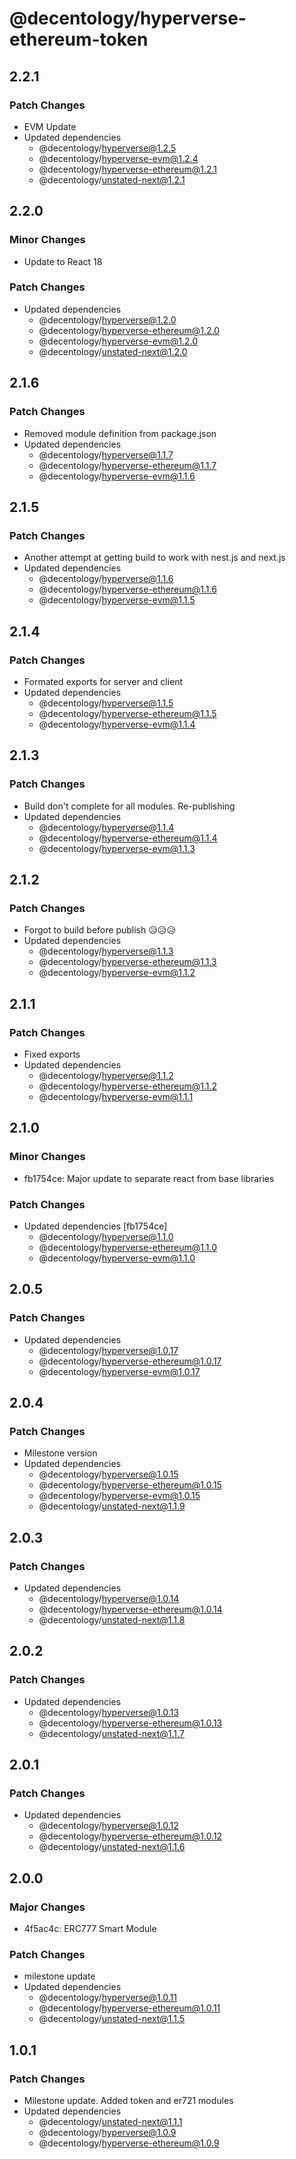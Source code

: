 # @decentology/hyperverse-ethereum-token

## 2.2.1

### Patch Changes

-   EVM Update
-   Updated dependencies
    -   @decentology/hyperverse@1.2.5
    -   @decentology/hyperverse-evm@1.2.4
    -   @decentology/hyperverse-ethereum@1.2.1
    -   @decentology/unstated-next@1.2.1

## 2.2.0

### Minor Changes

-   Update to React 18

### Patch Changes

-   Updated dependencies
    -   @decentology/hyperverse@1.2.0
    -   @decentology/hyperverse-ethereum@1.2.0
    -   @decentology/hyperverse-evm@1.2.0
    -   @decentology/unstated-next@1.2.0

## 2.1.6

### Patch Changes

-   Removed module definition from package.json
-   Updated dependencies
    -   @decentology/hyperverse@1.1.7
    -   @decentology/hyperverse-ethereum@1.1.7
    -   @decentology/hyperverse-evm@1.1.6

## 2.1.5

### Patch Changes

-   Another attempt at getting build to work with nest.js and next.js
-   Updated dependencies
    -   @decentology/hyperverse@1.1.6
    -   @decentology/hyperverse-ethereum@1.1.6
    -   @decentology/hyperverse-evm@1.1.5

## 2.1.4

### Patch Changes

-   Formated exports for server and client
-   Updated dependencies
    -   @decentology/hyperverse@1.1.5
    -   @decentology/hyperverse-ethereum@1.1.5
    -   @decentology/hyperverse-evm@1.1.4

## 2.1.3

### Patch Changes

-   Build don't complete for all modules. Re-publishing
-   Updated dependencies
    -   @decentology/hyperverse@1.1.4
    -   @decentology/hyperverse-ethereum@1.1.4
    -   @decentology/hyperverse-evm@1.1.3

## 2.1.2

### Patch Changes

-   Forgot to build before publish 😥😥😥
-   Updated dependencies
    -   @decentology/hyperverse@1.1.3
    -   @decentology/hyperverse-ethereum@1.1.3
    -   @decentology/hyperverse-evm@1.1.2

## 2.1.1

### Patch Changes

-   Fixed exports
-   Updated dependencies
    -   @decentology/hyperverse@1.1.2
    -   @decentology/hyperverse-ethereum@1.1.2
    -   @decentology/hyperverse-evm@1.1.1

## 2.1.0

### Minor Changes

-   fb1754ce: Major update to separate react from base libraries

### Patch Changes

-   Updated dependencies [fb1754ce]
    -   @decentology/hyperverse@1.1.0
    -   @decentology/hyperverse-ethereum@1.1.0
    -   @decentology/hyperverse-evm@1.1.0

## 2.0.5

### Patch Changes

-   Updated dependencies
    -   @decentology/hyperverse@1.0.17
    -   @decentology/hyperverse-ethereum@1.0.17
    -   @decentology/hyperverse-evm@1.0.17

## 2.0.4

### Patch Changes

-   Milestone version
-   Updated dependencies
    -   @decentology/hyperverse@1.0.15
    -   @decentology/hyperverse-ethereum@1.0.15
    -   @decentology/hyperverse-evm@1.0.15
    -   @decentology/unstated-next@1.1.9

## 2.0.3

### Patch Changes

-   Updated dependencies
    -   @decentology/hyperverse@1.0.14
    -   @decentology/hyperverse-ethereum@1.0.14
    -   @decentology/unstated-next@1.1.8

## 2.0.2

### Patch Changes

-   Updated dependencies
    -   @decentology/hyperverse@1.0.13
    -   @decentology/hyperverse-ethereum@1.0.13
    -   @decentology/unstated-next@1.1.7

## 2.0.1

### Patch Changes

-   Updated dependencies
    -   @decentology/hyperverse@1.0.12
    -   @decentology/hyperverse-ethereum@1.0.12
    -   @decentology/unstated-next@1.1.6

## 2.0.0

### Major Changes

-   4f5ac4c: ERC777 Smart Module

### Patch Changes

-   milestone update
-   Updated dependencies
    -   @decentology/hyperverse@1.0.11
    -   @decentology/hyperverse-ethereum@1.0.11
    -   @decentology/unstated-next@1.1.5

## 1.0.1

### Patch Changes

-   Milestone update. Added token and er721 modules
-   Updated dependencies
    -   @decentology/unstated-next@1.1.1
    -   @decentology/hyperverse@1.0.9
    -   @decentology/hyperverse-ethereum@1.0.9
